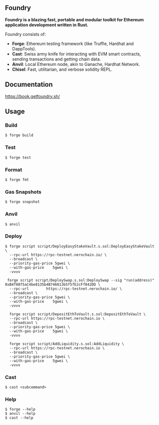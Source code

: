 ## Foundry

**Foundry is a blazing fast, portable and modular toolkit for Ethereum application development written in Rust.**

Foundry consists of:

-   **Forge**: Ethereum testing framework (like Truffle, Hardhat and DappTools).
-   **Cast**: Swiss army knife for interacting with EVM smart contracts, sending transactions and getting chain data.
-   **Anvil**: Local Ethereum node, akin to Ganache, Hardhat Network.
-   **Chisel**: Fast, utilitarian, and verbose solidity REPL.

## Documentation

https://book.getfoundry.sh/

## Usage

### Build

```shell
$ forge build
```

### Test

```shell
$ forge test
```

### Format

```shell
$ forge fmt
```

### Gas Snapshots

```shell
$ forge snapshot
```

### Anvil

```shell
$ anvil
```

### Deploy

```shell
$ forge script script/DeployEasyStakeVault.s.sol:DeployEasyStakeVault \
  --rpc-url https://rpc-testnet.nerochain.io/ \
  --broadcast \
  --priority-gas-price 5gwei \
  --with-gas-price    5gwei \
  -vvvv
```

```shell
 forge script script/DeploySwap.s.sol:DeploySwap --sig "run(address)" 0xB4f8075aC4be8135b4B746813b5f5fE2cFf842DD \
  --rpc-url        https://rpc-testnet.nerochain.io/ \
  --broadcast \
  --priority-gas-price 5gwei \
  --with-gas-price    5gwei \
  -vvvv
```

```shell
  forge script script/DepositEthToVault.s.sol:DepositEthToVault \
  --rpc-url https://rpc-testnet.nerochain.io \
  --broadcast \
  --priority-gas-price 5gwei \
  --with-gas-price    5gwei \
  -vvvv

  forge script script/AddLiquidity.s.sol:AddLiquidity \
  --rpc-url https://rpc-testnet.nerochain.io \
  --broadcast \
  --priority-gas-price 5gwei \
  --with-gas-price    5gwei \
  -vvvv
```

### Cast

```shell
$ cast <subcommand>
```

### Help

```shell
$ forge --help
$ anvil --help
$ cast --help
```
